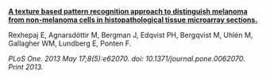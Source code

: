 [**A texture based pattern recognition approach to distinguish melanoma from non-melanoma cells in histopathological tissue microarray sections.**](https://www.ncbi.nlm.nih.gov/pubmed/23690928)

Rexhepaj E, Agnarsdóttir M, Bergman J, Edqvist PH, Bergqvist M, Uhlén M, Gallagher WM, Lundberg E, Ponten F.

*PLoS One. 2013 May 17;8(5):e62070. doi: 10.1371/journal.pone.0062070. Print 2013.*
